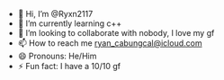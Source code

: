 - 👋 Hi, I’m @Ryxn2117
- 🌱 I’m currently learning c++
- 💞️ I’m looking to collaborate with nobody, I love my gf
- 📫 How to reach me ryan_cabungcal@icloud.com
- 😄 Pronouns: He/Him
- ⚡ Fun fact: I have a 10/10 gf
